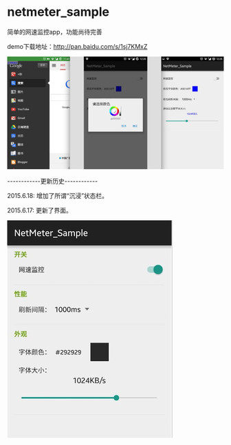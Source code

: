 # netmeter_sample
简单的网速监控app，功能尚待完善

demo下载地址：http://pan.baidu.com/s/1sj7KMxZ


![image](https://github.com/Fromnowon/netmeter_sample/raw/master/Screenshot.png)

------------更新历史------------

2015.6.18:
增加了所谓“沉浸”状态栏。

2015.6.17:
更新了界面。

![image](https://github.com/Fromnowon/netmeter_sample/raw/master/UpdateUI_1.1.png)
